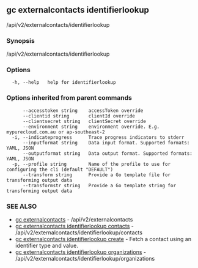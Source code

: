 ## gc externalcontacts identifierlookup

/api/v2/externalcontacts/identifierlookup

### Synopsis

/api/v2/externalcontacts/identifierlookup

### Options

```
  -h, --help   help for identifierlookup
```

### Options inherited from parent commands

```
      --accesstoken string    accessToken override
      --clientid string       clientId override
      --clientsecret string   clientSecret override
      --environment string    environment override. E.g. mypurecloud.com.au or ap-southeast-2
  -i, --indicateprogress      Trace progress indicators to stderr
      --inputformat string    Data input format. Supported formats: YAML, JSON
      --outputformat string   Data output format. Supported formats: YAML, JSON
  -p, --profile string        Name of the profile to use for configuring the cli (default "DEFAULT")
      --transform string      Provide a Go template file for transforming output data
      --transformstr string   Provide a Go template string for transforming output data
```

### SEE ALSO

* [gc externalcontacts](gc_externalcontacts.html)	 - /api/v2/externalcontacts
* [gc externalcontacts identifierlookup contacts](gc_externalcontacts_identifierlookup_contacts.html)	 - /api/v2/externalcontacts/identifierlookup/contacts
* [gc externalcontacts identifierlookup create](gc_externalcontacts_identifierlookup_create.html)	 - Fetch a contact using an identifier type and value.
* [gc externalcontacts identifierlookup organizations](gc_externalcontacts_identifierlookup_organizations.html)	 - /api/v2/externalcontacts/identifierlookup/organizations


